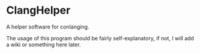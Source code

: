 # ClangHelper

A helper software for conlanging.

The usage of this program should be fairly self-explanatory, if not, I will add a wiki or something here later.
